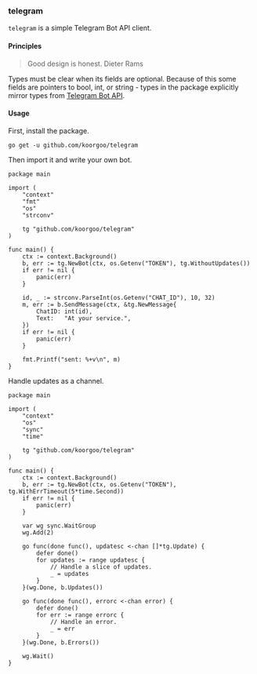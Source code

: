 ### telegram

`telegram` is a simple Telegram Bot API client.


#### Principles

> Good design is honest. 
> Dieter Rams

Types must be clear when its fields are optional. Because of this some fields are
pointers to bool, int, or string - types in the package explicitly mirror
types from [Telegram Bot API](https://core.telegram.org/bots/api#available-types).


#### Usage

First, install the package.

```
go get -u github.com/koorgoo/telegram
```

Then import it and write your own bot.

```
package main

import (
    "context"
    "fmt"
    "os"
    "strconv"

    tg "github.com/koorgoo/telegram"
)

func main() {
    ctx := context.Background()
    b, err := tg.NewBot(ctx, os.Getenv("TOKEN"), tg.WithoutUpdates())
    if err != nil {
        panic(err)
    }

    id, _ := strconv.ParseInt(os.Getenv("CHAT_ID"), 10, 32)
    m, err := b.SendMessage(ctx, &tg.NewMessage{
        ChatID: int(id),
        Text:   "At your service.",
    })
    if err != nil {
        panic(err)
    }

    fmt.Printf("sent: %+v\n", m)
}
```

Handle updates as a channel.

```
package main

import (
    "context"
    "os"
    "sync"
    "time"

    tg "github.com/koorgoo/telegram"
)

func main() {
    ctx := context.Background()
    b, err := tg.NewBot(ctx, os.Getenv("TOKEN"), tg.WithErrTimeout(5*time.Second))
    if err != nil {
        panic(err)
    }

    var wg sync.WaitGroup
    wg.Add(2)

    go func(done func(), updatesc <-chan []*tg.Update) {
        defer done()
        for updates := range updatesc {
            // Handle a slice of updates.
            _ = updates
        }
    }(wg.Done, b.Updates())

    go func(done func(), errorc <-chan error) {
        defer done()
        for err := range errorc {
            // Handle an error.
            _ = err
        }
    }(wg.Done, b.Errors())

    wg.Wait()
}
```